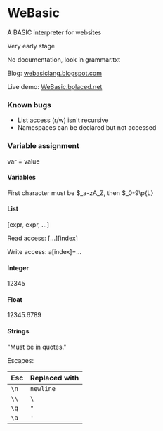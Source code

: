 # WeBasic

A BASIC interpreter for websites

Very early stage

No documentation, look in grammar.txt

Blog: [webasiclang.blogspot.com](https://webasiclang.blogspot.com/)

Live demo: [WeBasic.bplaced.net](http://webasic.bplaced.net)

### Known bugs
* List access (r/w) isn't recursive
* Namespaces can be declared but not accessed



### Variable assignment
var = value

#### Variables
First character must be $_a-zA_Z, then $_0-9\p{L}

#### List
[expr, expr, ...]

Read access: [...][index]

Write access: a[index]=...


#### Integer
12345

#### Float
12345.6789

#### Strings
"Must be in quotes."

Escapes:

|Esc|Replaced with|
|-|-|
|`\n`|`newline`|
|`\\`|`\`|
|`\q`|`"`|
|`\a`|`'`|
